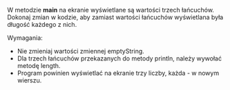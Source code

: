W metodzie **main** na ekranie wyświetlane są wartości trzech łańcuchów.
Dokonaj zmian w kodzie, aby zamiast wartości łańcuchów wyświetlana była długość każdego z nich.

Wymagania:

- Nie zmieniaj wartości zmiennej emptyString.
- Dla trzech łańcuchów przekazanych do metody println, należy wywołać metodę length.
- Program powinien wyświetlać na ekranie trzy liczby, każda - w nowym wierszu.